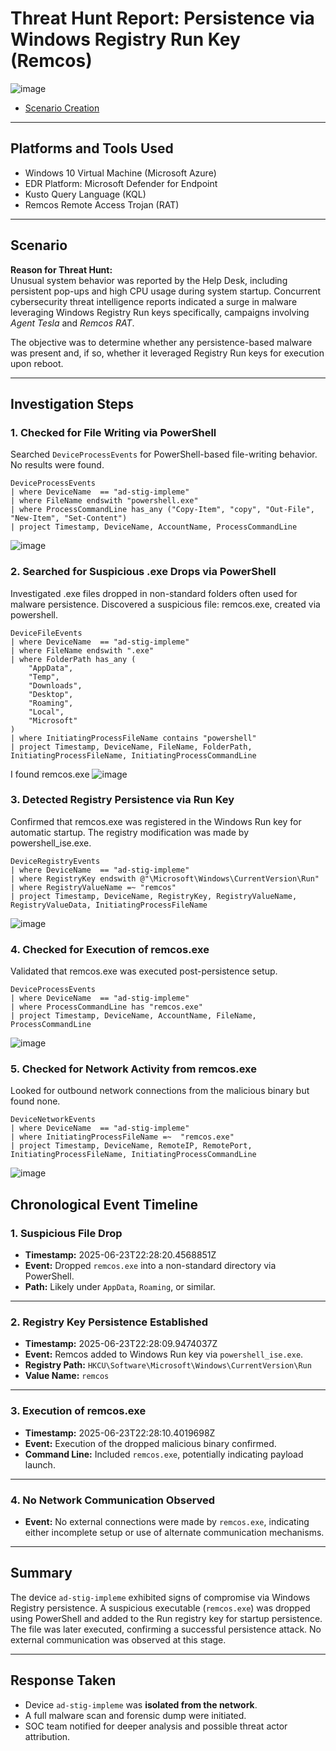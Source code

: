 # Threat Hunt Report: Persistence via Windows Registry Run Key (Remcos)

![image](https://github.com/user-attachments/assets/9d18a0b9-2c4c-4452-aea6-e0f99e176dbb)



- [Scenario Creation](https://github.com/aduragbemioo/Threat-Event-Persistence-via-Windows-Registry-Run-Key-/blob/main/scenario.md)

---

## Platforms and Tools Used

- Windows 10 Virtual Machine (Microsoft Azure)
- EDR Platform: Microsoft Defender for Endpoint
- Kusto Query Language (KQL)
- Remcos Remote Access Trojan (RAT)

---

## Scenario

**Reason for Threat Hunt:**  
Unusual system behavior was reported by the Help Desk, including persistent pop-ups and high CPU usage during system startup. Concurrent cybersecurity threat intelligence reports indicated a surge in malware leveraging Windows Registry Run keys specifically, campaigns involving *Agent Tesla* and *Remcos RAT*.  

The objective was to determine whether any persistence-based malware was present and, if so, whether it leveraged Registry Run keys for execution upon reboot.

---

## Investigation Steps

### 1. Checked for File Writing via PowerShell

Searched `DeviceProcessEvents` for PowerShell-based file-writing behavior. No results were found.

```kql
DeviceProcessEvents
| where DeviceName  == "ad-stig-impleme"
| where FileName endswith "powershell.exe"
| where ProcessCommandLine has_any ("Copy-Item", "copy", "Out-File", "New-Item", "Set-Content")
| project Timestamp, DeviceName, AccountName, ProcessCommandLine
```
![image](https://github.com/user-attachments/assets/a22e0aaf-fc3d-486f-8619-3af9875d6aa9)


### 2. Searched for Suspicious .exe Drops via PowerShell

Investigated .exe files dropped in non-standard folders often used for malware persistence. Discovered a suspicious file: remcos.exe, created via powershell.
```kql
DeviceFileEvents
| where DeviceName  == "ad-stig-impleme"
| where FileName endswith ".exe"
| where FolderPath has_any (
    "AppData", 
    "Temp", 
    "Downloads", 
    "Desktop", 
    "Roaming", 
    "Local", 
    "Microsoft"
)
| where InitiatingProcessFileName contains "powershell"
| project Timestamp, DeviceName, FileName, FolderPath, InitiatingProcessFileName, InitiatingProcessCommandLine
```
I found remcos.exe
![image](https://github.com/user-attachments/assets/027b4d51-c919-43ae-8962-39dd51f715b1)

### 3. Detected Registry Persistence via Run Key
Confirmed that remcos.exe was registered in the Windows Run key for automatic startup. The registry modification was made by powershell_ise.exe.
```kql
DeviceRegistryEvents
| where DeviceName  == "ad-stig-impleme"
| where RegistryKey endswith @"\Microsoft\Windows\CurrentVersion\Run"
| where RegistryValueName =~ "remcos"
| project Timestamp, DeviceName, RegistryKey, RegistryValueName, RegistryValueData, InitiatingProcessFileName
```
![image](https://github.com/user-attachments/assets/37c8b5c5-88af-4bff-a017-14ac57b1f9c4)

### 4. Checked for Execution of remcos.exe
Validated that remcos.exe was executed post-persistence setup.

```kql
DeviceProcessEvents
| where DeviceName  == "ad-stig-impleme"
| where ProcessCommandLine has "remcos.exe"
| project Timestamp, DeviceName, AccountName, FileName, ProcessCommandLine

```

![image](https://github.com/user-attachments/assets/0c0c6dae-dd86-4fb5-a62a-85fe1d2a43f7)

### 5. Checked for Network Activity from remcos.exe
Looked for outbound network connections from the malicious binary but found none.
```kql
DeviceNetworkEvents
| where DeviceName  == "ad-stig-impleme"
| where InitiatingProcessFileName =~  "remcos.exe"
| project Timestamp, DeviceName, RemoteIP, RemotePort, InitiatingProcessFileName, InitiatingProcessCommandLine

```
![image](https://github.com/user-attachments/assets/6352932a-afc2-4ca9-81e3-f815167904ea)


## Chronological Event Timeline

### 1. Suspicious File Drop

- **Timestamp:** 2025-06-23T22:28:20.4568851Z 
- **Event:** Dropped `remcos.exe` into a non-standard directory via PowerShell.  
- **Path:** Likely under `AppData`, `Roaming`, or similar.  

---

### 2. Registry Key Persistence Established

- **Timestamp:** 2025-06-23T22:28:09.9474037Z  
- **Event:** Remcos added to Windows Run key via `powershell_ise.exe`.  
- **Registry Path:** `HKCU\Software\Microsoft\Windows\CurrentVersion\Run`  
- **Value Name:** `remcos`  

---

### 3. Execution of remcos.exe

- **Timestamp:** 2025-06-23T22:28:10.4019698Z  
- **Event:** Execution of the dropped malicious binary confirmed.  
- **Command Line:** Included `remcos.exe`, potentially indicating payload launch.  

---

### 4. No Network Communication Observed

- **Event:** No external connections were made by `remcos.exe`, indicating either incomplete setup or use of alternate communication mechanisms.  

---

## Summary

The device `ad-stig-impleme` exhibited signs of compromise via Windows Registry persistence. A suspicious executable (`remcos.exe`) was dropped using PowerShell and added to the Run registry key for startup persistence. The file was later executed, confirming a successful persistence attack. No external communication was observed at this stage.

---

## Response Taken

- Device `ad-stig-impleme` was **isolated from the network**.  
- A full malware scan and forensic dump were initiated.  
- SOC team notified for deeper analysis and possible threat actor attribution.
